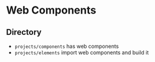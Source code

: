 # Web Components

## Directory

- `projects/components` has web components
- `projects/elements` import web components and build it
